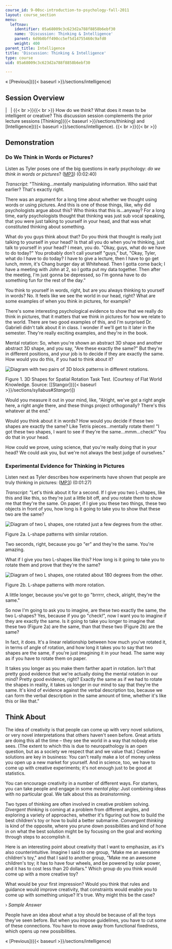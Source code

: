 ```yaml
---
course_id: 9-00sc-introduction-to-psychology-fall-2011
layout: course_section
menu:
  leftnav:
    identifier: 05a68009c3c623d2a788f8858b6ebf30
    name: 'Discussion: Thinking & Intelligence'
    parent: 6d9b0bff490cc5ef5d14755460c9afd0
    weight: 400
parent_title: Intelligence
title: 'Discussion: Thinking & Intelligence'
type: course
uid: 05a68009c3c623d2a788f8858b6ebf30

---
```


« [Previous]({{< baseurl >}}/sections/intelligence)

Session Overview
----------------

| &nbsp; |  {{< br >}}{{< br >}} How do we think? What does it mean to be intelligent or creative? This discussion session complements the prior lecture sessions [Thinking]({{< baseurl >}}/sections/thinking) and [Intelligence]({{< baseurl >}}/sections/intelligence). {{< br >}}{{< br >}}  

Demonstration
-------------

### Do We Think in Words or Pictures?

Listen as Tyler poses one of the big questions in early psychology: _do we think in words or pictures_? ([MP3](/coursemedia/9-00sc-introduction-to-psychology-fall-2011/a672bbc6aedf45a274e727d3f7442dad_thinking_disc_1.mp3)) (0:02:40)

_Transcript_: "Thinking...mentally manipulating information. Who said that earlier? That's exactly right.

There was an argument for a long time about whether we thought using words or using pictures. And this is one of those things, like, why did psychologists argue about this? Who thinks that this is...anyway? For a long time, early psychologists thought that thinking was just sub vocal speaking, that you were just talking to yourself in your head, and that was what constituted thinking about something.

What do you guys think about that? Do you think that thought is really just talking to yourself in your head? Is that all you do when you're thinking, just talk to yourself in your head? I mean, you do. "Okay, guys, what do we have to do today?" You probably don't call yourself "guys," but, "Okay, Tyler, what do I have to do today? I have to give a lecture, then I have to go get lunch, mmm, it's Chang burger day at Whitehead. Then I gotta come back; I have a meeting with John at 2, so I gotta put my data together. Then after the meeting, I'm just gonna be depressed, so I'm gonna have to do something fun for the rest of the day."

You think to yourself in words, right, but are you always thinking to yourself in words? No. It feels like we see the world in our head, right? What are some examples of when you think in pictures, for example?

There's some interesting psychological evidence to show that we really do think in pictures, that it matters that we think in pictures for how we relate to the world. There are two good examples of this, and I'm surprised Dr. Gabrieli didn't talk about it in class. I wonder if we'll get to it later in the semester. They're really exciting examples, and they're in the book.

Mental rotation: So, when you're shown an abstract 3D shape and another abstract 3D shape, and you say, "Are these exactly the same?" But they're in different positions, and your job is to decide if they are exactly the same. How would you do this, if you had to think about it?

![Diagram with two pairs of 3D block patterns in different rotations.](/coursemedia/9-00sc-introduction-to-psychology-fall-2011/899ed9c106f1ac8180b2af45639e1a7e_lec14disc_Fig1.jpg)

Figure 1. 3D Shapes for Spatial Rotation Task Test. (Courtesy of Flat World Knowledge. Source: \[[Stangor]({{< baseurl >}}/sections/syllabus#_Stangor_)\])

Would you measure it out in your mind, like, "Alright, we've got a right angle here, a right angle there, and these things project orthogonally? There's this whatever at the end."

Would you think about it in words? How would you decide if these two shapes are exactly the same? Like Tetris pieces...mentally rotate them! "I got these two shapes, I want to see if they're the same...mmm...check!" You do that in your head.

How could we prove, using science, that you're really doing that in your head? We could ask you, but we're not always the best judge of ourselves."

### Experimental Evidence for Thinking in Pictures

Listen next as Tyler describes how experiments have shown that people are truly thinking in pictures: ([MP3](/coursemedia/9-00sc-introduction-to-psychology-fall-2011/5c6a4582dce008b8a714408f21413264_thinking_disc_2.mp3)) (0:01:27)

_Transcript_: "Let's think about it for a second. If I give you two L-shapes, like this and like this, so they're just a little bit off, and you rotate them to show me that they're the same. On paper, if I give you these two things, these two objects in front of you, how long is it going to take you to show that these two are the same?

![Diagram of two L shapes, one rotated just a few degrees from the other.](/coursemedia/9-00sc-introduction-to-psychology-fall-2011/15304ce3a834115e43f5fcee69e7a65f_lec14disc_Fig2a.jpg)

Figure 2a. L-shape patterns with similar rotation.

Two seconds, right, because you go "er" and they're the same. You're amazing.

What if I give you two L-shapes like this? How long is it going to take you to rotate them and prove that they're the same?

![Diagram of two L shapes, one rotated about 180 degrees from the other.](/coursemedia/9-00sc-introduction-to-psychology-fall-2011/7b054ac988f9f1641d04b1d63f4c291c_lec14disc_Fig2b.jpg)

Figure 2b. L-shape patterns with more rotation.

A little longer, because you've got to go "brrrrr, check, alright, they're the same."

So now I'm going to ask you to imagine, are these two exactly the same, the two L-shapes? Yes, because if you go "check!", now I want you to imagine if they are exactly the same. Is it going to take you longer to imagine that these two (Figure 2a) are the same, than that these two (Figure 2b) are the same?

In fact, it does. It's a linear relationship between how much you've rotated it, in terms of angle of rotation, and how long it takes you to say that two shapes are the same, if you're just imagining it in your head. The same way as if you have to rotate them on paper.

It takes you longer as you make them farther apart in rotation. Isn't that pretty good evidence that we're actually doing the mental rotation in our mind? Pretty good evidence, right? Exactly the same as if we had to rotate the shapes in reality, it takes us longer in our mind to say that they're the same. It's kind of evidence against the verbal description too, because we can form the verbal description in the same amount of time, whether it's like this or like that."

Think About
-----------

The idea of creativity is that people can come up with very novel solutions, or very novel interpretations that others haven't seen before. Great artists are doing this all the time – they see the world in a way that nobody else sees. (The extent to which this is due to neuropathology is an open question, but as a society we respect that and we value that.) Creative solutions are key in business: You can't really make a lot of money unless you open up a new market for yourself. And in science, too, we have to come up with creative experiments; it's not enough just to be good at statistics.

You can encourage creativity in a number of different ways. For starters, you can take people and engage in some _mental play_: Just combining ideas with no particular goal. We talk about this as _brainstorming_.

Two types of thinking are often involved in creative problem solving. _Divergent thinking_ is coming at a problem from different angles, and exploring a variety of approaches, whether it's figuring out how to build the best children's toy or how to build a better submarine. _Convergent thinking_ is kind of the opposite, where you prune down possibilities and kind of hone in on what the best solution might be by focusing on the goal and working through steps to accomplish it.

Here is an interesting point about creativity that I want to emphasize, as it's also counterintuitive. Imagine I said to one group, "Make me an awesome children's toy," and that I said to another group, "Make me an awesome children's toy; it has to have four wheels, and be powered by solar power, and it has to cost less than 20 dollars." Which group do you think would come up with a more creative toy?

What would be your first impression? Would you think that rules and guidance would improve creativity, that constraints would enable you to come up with something unique? It's true. Why might this be the case?

› _Sample Answer_

People have an idea about what a toy should be because of all the toys they’ve seen before. But when you impose guidelines, you have to cut some of these connections. You have to move away from functional fixedness, which opens up new possibilities.

« [Previous]({{< baseurl >}}/sections/intelligence)